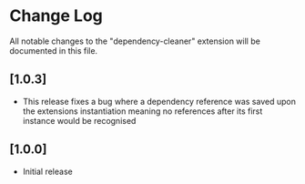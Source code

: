 # Change Log
All notable changes to the "dependency-cleaner" extension will be documented in this file.

## [1.0.3]
- This release fixes a bug where a dependency reference was saved upon the extensions instantiation meaning no references after its first instance would be recognised

## [1.0.0]
- Initial release
